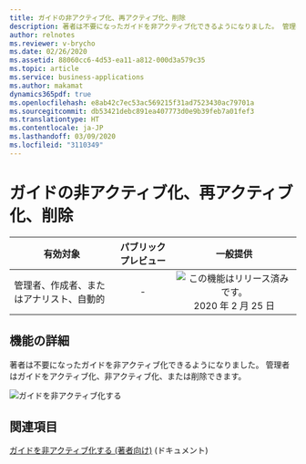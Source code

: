```yaml
---
title: ガイドの非アクティブ化、再アクティブ化、削除
description: 著者は不要になったガイドを非アクティブ化できるようになりました。 管理者はガイドをアクティブ化、非アクティブ化、または削除できます。
author: relnotes
ms.reviewer: v-brycho
ms.date: 02/26/2020
ms.assetid: 88060cc6-4d53-ea11-a812-000d3a579c35
ms.topic: article
ms.service: business-applications
ms.author: makamat
dynamics365pdf: true
ms.openlocfilehash: e8ab42c7ec53ac569215f31ad7523430ac79701a
ms.sourcegitcommit: db53421debc891ea407773d0e9b39feb7a01fef3
ms.translationtype: HT
ms.contentlocale: ja-JP
ms.lasthandoff: 03/09/2020
ms.locfileid: "3110349"
---
```

# <a name="deactivate-reactivate-or-delete-a-guide"></a>ガイドの非アクティブ化、再アクティブ化、削除


| 有効対象    |  パブリック プレビュー | 一般提供 | 
| ---------- | :----------: |:----------: |
|管理者、作成者、またはアナリスト、自動的|-| ![この機能はリリース済みです。](/dynamics365-release-plan/media/green-checkmark.png "この機能はリリース済みです。") 2020 年 2 月 25 日|


## <a name="feature-details"></a>機能の詳細
<!--feature detail start -->
著者は不要になったガイドを非アクティブ化できるようになりました。 管理者はガイドをアクティブ化、非アクティブ化、または削除できます。
<!--feature detail end -->

![ガイドを非アクティブ化する](media/author-deactivate-guide.png "ガイドを非アクティブ化する")
<!-- Picture 1 -->









## <a name="see-also"></a>関連項目

[ガイドを非アクティブ化する (著者向け)](https://docs.microsoft.com/dynamics365/mixed-reality/guides/pc-app-deactivate-guide) (ドキュメント)
